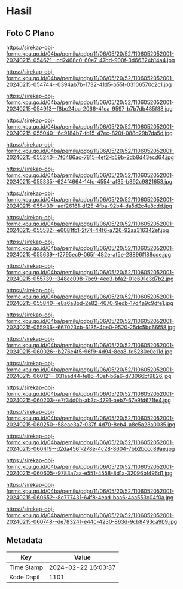 # Hasil

## Foto C Plano

https://sirekap-obj-formc.kpu.go.id/04ba/pemilu/pdpr/11/06/05/20/52/1106052052001-20240215-054621--cd2468c0-60e7-47dd-900f-3d66324b14a4.jpg

https://sirekap-obj-formc.kpu.go.id/04ba/pemilu/pdpr/11/06/05/20/52/1106052052001-20240215-054744--0394ab7b-1732-41d5-b55f-03106570c2c1.jpg

https://sirekap-obj-formc.kpu.go.id/04ba/pemilu/pdpr/11/06/05/20/52/1106052052001-20240215-054913--f8bc24ba-2066-41ca-9597-b7b7db485f88.jpg

https://sirekap-obj-formc.kpu.go.id/04ba/pemilu/pdpr/11/06/05/20/52/1106052052001-20240215-055040--6c9184b7-fd15-47ec-820f-088d29b7da5d.jpg

https://sirekap-obj-formc.kpu.go.id/04ba/pemilu/pdpr/11/06/05/20/52/1106052052001-20240215-055240--7f6486ac-7815-4ef2-b59b-2db8d43ecd64.jpg

https://sirekap-obj-formc.kpu.go.id/04ba/pemilu/pdpr/11/06/05/20/52/1106052052001-20240215-055335--624f4664-14fc-4554-af35-b392c9821653.jpg

https://sirekap-obj-formc.kpu.go.id/04ba/pemilu/pdpr/11/06/05/20/52/1106052052001-20240215-055439--adf26161-df25-4fba-92b4-da5d2c4e8cdd.jpg

https://sirekap-obj-formc.kpu.go.id/04ba/pemilu/pdpr/11/06/05/20/52/1106052052001-20240215-055532--e6081fb1-2f74-44f6-a726-92aa316342ef.jpg

https://sirekap-obj-formc.kpu.go.id/04ba/pemilu/pdpr/11/06/05/20/52/1106052052001-20240215-055639--f2795ec9-065f-482e-af5e-28896f188cde.jpg

https://sirekap-obj-formc.kpu.go.id/04ba/pemilu/pdpr/11/06/05/20/52/1106052052001-20240215-055739--348ec098-7bc9-4ee3-bfa2-01e691e3d7b2.jpg

https://sirekap-obj-formc.kpu.go.id/04ba/pemilu/pdpr/11/06/05/20/52/1106052052001-20240215-055840--e8a6a8bd-2e82-4670-9edb-17d4a9c9dfe1.jpg

https://sirekap-obj-formc.kpu.go.id/04ba/pemilu/pdpr/11/06/05/20/52/1106052052001-20240215-055936--667023cb-6135-4be0-9520-25dc5bd66f58.jpg

https://sirekap-obj-formc.kpu.go.id/04ba/pemilu/pdpr/11/06/05/20/52/1106052052001-20240215-060026--b276e4f5-96f9-4d94-8ea8-fd5280e0e11d.jpg

https://sirekap-obj-formc.kpu.go.id/04ba/pemilu/pdpr/11/06/05/20/52/1106052052001-20240215-060121--031aad44-fe86-40ef-b6a6-d73066bf9826.jpg

https://sirekap-obj-formc.kpu.go.id/04ba/pemilu/pdpr/11/06/05/20/52/1106052052001-20240215-060203--e7f34d0b-ab3c-4791-beb7-67e9fd671fe4.jpg

https://sirekap-obj-formc.kpu.go.id/04ba/pemilu/pdpr/11/06/05/20/52/1106052052001-20240215-060250--58eae3a7-037f-4d70-8cb4-a8c5a23a0035.jpg

https://sirekap-obj-formc.kpu.go.id/04ba/pemilu/pdpr/11/06/05/20/52/1106052052001-20240215-060419--d2da456f-278e-4c28-8604-7bb2bccc89ae.jpg

https://sirekap-obj-formc.kpu.go.id/04ba/pemilu/pdpr/11/06/05/20/52/1106052052001-20240215-060605--9783a7aa-e551-4558-8d1a-32096bf496d1.jpg

https://sirekap-obj-formc.kpu.go.id/04ba/pemilu/pdpr/11/06/05/20/52/1106052052001-20240215-060652--8c777431-64f8-4ead-baa6-4aa553c04f0a.jpg

https://sirekap-obj-formc.kpu.go.id/04ba/pemilu/pdpr/11/06/05/20/52/1106052052001-20240215-060748--de783241-e44c-4230-863d-9cb8493ca9b9.jpg


## Metadata

| Key        | Value               |
| ---------- | ------------------- |
| Time Stamp | 2024-02-22 16:03:37 |
| Kode Dapil | 1101                |



